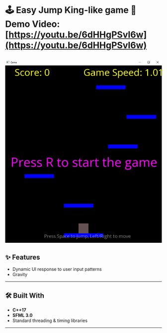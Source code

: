 # 🕹️ Easy Jump King-like game 🎥 **Demo Video**: [https://youtu.be/6dHHgPSvI6w](https://youtu.be/6dHHgPSvI6w)
![UI Preview](showcase.png)
---
## ✨ Features 
- Dynamic UI response to user input patterns
- Gravity
---
## 🛠 Built With 
- **C++17**
- **SFML 3.0**
- Standard threading & timing libraries
---
